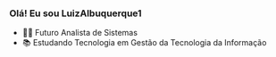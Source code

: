 ### Olá! Eu sou LuizAlbuquerque1

- 👨‍💻 Futuro Analista de Sistemas
- 📚 Estudando Tecnologia em Gestão da Tecnologia da Informação
              
